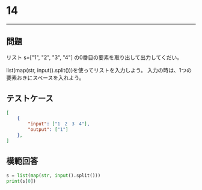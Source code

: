 # 14

---
## 問題

リスト s=["1", "2", "3", "4"] の0番目の要素を取り出して出力してくだい。

list(map(str, input().split()))を使ってリストを入力しよう。
入力の時は、1つの要素おきにスペースを入れよう。
## テストケース

```json
[
	{
		"input": ["1　2　3　4"],
		"output": ["1"]
  	},
]
```

## 模範回答
```python
s = list(map(str, input().split()))
print(s[0])
```